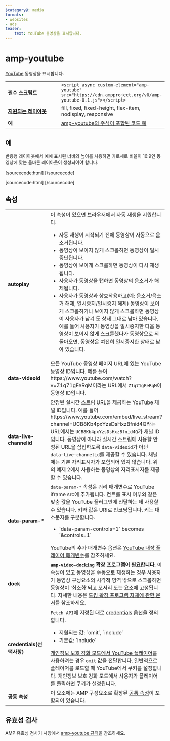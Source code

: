 ```yaml
---
$category@: media
formats:
- websites
- ads
teaser:
    text: YouTube 동영상을 표시합니다.
---
```



<!---
       Copyright 2016 The AMP HTML Authors. All Rights Reserved.

       Licensed under the Apache License, Version 2.0 (the "License");
     you may not use this file except in compliance with the License.
     You may obtain a copy of the License at

     http://www.apache.org/licenses/LICENSE-2.0

     Unless required by applicable law or agreed to in writing, software
     distributed under the License is distributed on an "AS-IS" BASIS,
     WITHOUT WARRANTIES OR CONDITIONS OF ANY KIND, either express or implied.
     See the License for the specific language governing permissions and
     limitations under the License.
-->

# amp-youtube

[YouTube](https://www.youtube.com/) 동영상을 표시합니다.

<table>
  <tr>
    <td width="40%"><strong>필수 스크립트</strong></td>
    <td><code>&lt;script async custom-element="amp-youtube" src="https://cdn.ampproject.org/v0/amp-youtube-0.1.js">&lt;/script></code></td>
  </tr>
  <tr>
    <td class="col-fourty"><strong><a href="https://www.ampproject.org/docs/guides/responsive/control_layout.html">지원되는 레이아웃</a></strong></td>
    <td>fill, fixed, fixed-height, flex-item, nodisplay, responsive</td>
  </tr>
  <tr>
    <td width="40%"><strong>예</strong></td>
    <td><a href="https://ampbyexample.com/components/amp-youtube/">amp-youtube의 주석이 포함된 코드 예</a></td>
  </tr>
</table>


## 예

반응형 레이아웃에서 예에 표시된 너비와 높이를 사용하면 가로세로 비율이 16:9인 동영상에 맞는 올바른 레이아웃이 생성되어야 합니다.

[sourcecode:html]
<amp-youtube
    data-videoid="mGENRKrdoGY"
    layout="responsive"
    width="480" height="270"></amp-youtube>
  [/sourcecode]

  [sourcecode:html]
  <amp-youtube
      id="myLiveChannel"
      data-live-channelid="UCB8Kb4pxYzsDsHxzBfnid4Q"
      width="358"
      height="204"
      layout="responsive">
    <amp-img
      src="https://i.ytimg.com/vi/Wm1fWz-7nLQ/hqdefault_live.jpg"
      placeholder
      layout="fill"
      />
  </amp-youtube>
  [/sourcecode]

## 속성

<table>
  <tr>
    <td width="40%"><strong>autoplay</strong></td>
    <td>이 속성이 있으면 브라우저에서 자동 재생을 지원합니다.
      <ul>
        <li>자동 재생이 시작되기 전에 동영상이 자동으로 음소거됩니다.
        </li>
        <li>동영상이 보이지 않게 스크롤하면 동영상이 일시중단됩니다.
        </li>
        <li>동영상이 보이게 스크롤하면 동영상이 다시 재생됩니다.
        </li>
        <li>사용자가 동영상을 탭하면 동영상의 음소거가 해제됩니다.
        </li>
        <li>사용자가 동영상과 상호작용하고(예: 음소거/음소거 해제, 일시중지/일시중지 해제) 동영상이 보이게 스크롤하거나 보이지 않게 스크롤하면 동영상이 사용자가 남겨 둔 상태 그대로 남아 있습니다. 예를 들어 사용자가 동영상을 일시중지한 다음 동영상이 보이지 않게 스크롤했다가 동영상으로 되돌아오면, 동영상은 여전히 일시중지한 상태로 남아 있습니다.
        </li>
      </ul></td>
    </tr>
    <tr>
      <td width="40%"><strong>data-videoid</strong></td>
      <td>모든 YouTube 동영상 페이지 URL에 있는 YouTube 동영상 ID입니다.
          예를 들어 https://www.youtube.com/watch?v=Z1q71gFeRqM이라는 URL에서 <code>Z1q71gFeRqM</code>이 동영상 ID입니다.</td>
      </tr>
      <tr>
        <td width="40%"><strong>data-live-channelid</strong></td>
        <td>안정된 실시간 스트림 URL을 제공하는 YouTube 채널 ID입니다. 예를 들어 https://www.youtube.com/embed/live_stream?channel=UCB8Kb4pxYzsDsHxzBfnid4Q라는 URL에서는 <code>UCB8Kb4pxYzsDsHxzBfnid4Q</code>가 채널 ID입니다. 동영상이 아니라 실시간 스트림에 사용할 안정된 URL을 삽입하도록 <code>data-videoid</code>가 아닌 <code>data-live-channelid</code>를 제공할 수 있습니다. 채널에는 기본 자리표시자가 포함되어 있지 않습니다. 위의 예제 2에서 사용하는 동영상의 자리표시자를 제공할 수 있습니다.</td>
      </tr>
      <tr>
        <td width="40%"><strong>data-param-*</strong></td>
        <td><code>data-param-*</code> 속성은 쿼리 매개변수로 YouTube iframe src에 추가됩니다. 컨트롤 표시 여부와 같은 맞춤 값을 YouTube 플러그인에 전달하는 데 사용할 수 있습니다.
            키와 값은 URI로 인코딩됩니다. 키는 대소문자를 구분합니다.
            <ul>
            <li>`data-param-controls=1` becomes `&amp;controls=1`</li>
          </ul>
          YouTube의 추가 매개변수 옵션은 <a href="https://developers.google.com/youtube/player_parameters">YouTube 내장 플레이어 매개변수</a>를 참조하세요.
        </td>
      </tr>
      <tr>
        <td width="40%"><strong>dock</strong></td>
        <td><strong><code>amp-video-docking</code> 확장 프로그램이 필요합니다.</strong> 이 속성이 있고 동영상을 수동으로 재생하는 경우 사용자가 동영상 구성요소의 시각적 영역 밖으로 스크롤하면 동영상이 '최소화'되고 모서리 또는 요소에 고정됩니다.
            자세한 내용은 <a href="https://github.com/ampproject/amphtml/blob/master/extensions/amp-video-docking/amp-video-docking.md">도킹 확장 프로그램 자체에 관한 문서</a>를 참조하세요.</td>
        </tr>
        <tr>
          <td width="40%"><strong>credentials(선택사항)</strong></td>
          <td><code>Fetch API</code>에 지정된 대로 <a href="https://fetch.spec.whatwg.org/">credentials</a> 옵션을 정의합니다.
            <ul>
              <li>지원되는 값: `omit`, `include`</li>
              <li>기본값: `include`</li>
            </ul>
            <a href="http://www.google.com/support/youtube/bin/answer.py?answer=141046">개인정보 보호 강화 모드에서 YouTube 플레이어</a>를 사용하려는 경우 <code>omit</code> 값을 전달합니다.
                일반적으로 플레이어를 로드할 때 YouTube에서 쿠키를 설정합니다. 개인정보 보호 강화 모드에서 사용자가 플레이어를 클릭하면 쿠키가 설정됩니다.</td>
            </tr>
            <tr>
              <td width="40%"><strong>공통 속성</strong></td>
              <td>이 요소에는 AMP 구성요소로 확장된 <a href="https://www.ampproject.org/docs/reference/common_attributes">공통 속성</a>이 포함되어 있습니다.</td>
            </tr>
          </table>

## 유효성 검사

AMP 유효성 검사기 사양에서 [amp-youtube 규칙](https://github.com/ampproject/amphtml/blob/master/extensions/amp-youtube/validator-amp-youtube.protoascii)을 참조하세요.
